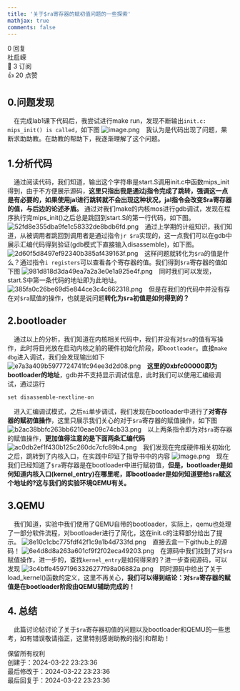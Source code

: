 ```yaml
---
title: '关于$ra寄存器的赋初值问题的一些探索'
mathjax: true
comments: false
---
```

<div class="post-info">0 回复</div>

<div id="reply-0" class="reply">
<div class="reply-header">
<span>杜启嵘</span>
<div class="reply-badges"><div class="badge badge-subscribes">&#x1F516;&#xFE0E; 3 订阅</div><div class="badge badge-likes">&#x1F44D;&#xFE0E; 20 点赞</div></div>
</div>
<div class="reply-text">

## 0.问题发现

​&emsp;在完成lab1课下代码后，我尝试进行make run，发现不断输出```init.c: mips_init() is called```，如下图
![image.png](/images/os-discussions/107/image--1.png)
​&emsp;我认为是代码出现了问题，果断求助助教。在助教的帮助下，我逐渐理解了这个问题。
## 1.分析代码
​&emsp;通过阅读代码，我们知道，输出这个字符串是start.S调用init.c中函数mips_init得到，由于不方便展示源码，**这里只指出我是通过j指令完成了跳转，强调这一点是有必要的，如果使用jal进行跳转就不会出现这种状况，jal指令会改变$ra寄存器的值，与后边的论述矛盾。** 通过对我们make的内核mos进行gdb调试，发现在程序执行完mips_init()之后总是跳回到start.S的第一行代码，如下图。
![52fd8e355dba9fe1c58332de8bdb6fd.png](/images/os-discussions/107/52fd8e355dba9fe1c58332de8bdb6fd.png)
​&emsp;通过上学期的计组知识，我们知道，从被调用者跳回到调用者是通过指令```jr $ra```实现的，这一点我们可以在gdb中展示汇编代码得到验证(gdb模式下直接输入disassemble)，如下图。
![2d60f5d8497ef92340b385af439163f.png](/images/os-discussions/107/2d60f5d8497ef92340b385af439163f.png)
	​&emsp;这样问题就转化为```$ra```的值是什么？通过指令```i registers```可以查看各个寄存器的值。我们得到```$ra```寄存器的值如下图
![981d818d3da49ea7a2a3e0e1a925e4f.png](/images/os-discussions/107/981d818d3da49ea7a2a3e0e1a925e4f.png)
	​&emsp;同时我们可以发现，start.S中第一条代码的地址即为此地址。
![385fa0c26be69d5e844ce3c4c662318.png](/images/os-discussions/107/385fa0c26be69d5e844ce3c4c662318.png)
	​&emsp;但是在我们的代码中并没有存在对```$ra```赋值的操作，也就是说问题**转化为```$ra```初值是如何得到的？**
## 2.bootloader
​&emsp;通过以上的分析，我们知道在内核相关代码中，我们并没有对```$ra```的值有写操作，此时将目光放在启动内核之前的硬件初始化阶段，即```bootloader```。直接```make dbg```进入调试，我们会发现输出如下
![e7a3a409b5977724741fc94ee3d2d08.png](/images/os-discussions/107/e7a3a409b5977724741fc94ee3d2d08.png)
	​&emsp;**这里的0xbfc00000即为bootloader的地址**，gdb并不支持显示调试信息，此时我们可以使用汇编级调试，通过运行
```
set disassemble-nextline-on
```
​&emsp;进入汇编调试模式，之后```ni```单步调试，我们发现在bootloader中进行了**对寄存器的赋初值操作**，这里只展示我们关心的对于```$ra```寄存器的赋值操作，如下图
![b2ac38bbfc263bb6210eae09c74cb33.png](/images/os-discussions/107/b2ac38bbfc263bb6210eae09c74cb33.png)
	​&emsp;以上两条指令即为对```$ra```寄存器的赋值操作，**更加值得注意的是下面两条汇编代码** 
![ac0db2ef1f430b125c260dc7cfc89b4.png](/images/os-discussions/107/ac0db2ef1f430b125c260dc7cfc89b4.png)
	​&emsp;我们发现在完成硬件相关初始化之后，跳转到了内核入口，在实践中印证了指导书中的内容
![image.png](/images/os-discussions/107/image--2.png)
	​&emsp;现在我们已经知道了```$ra```寄存器是在bootloader中进行赋初值，**但是，bootloader是如何知道内核入口(kernel_entry)在哪里呢，即bootloader是如何知道要给```$ra```赋这个地址的?这与我们的实验环境QEMU有关。**
## 3.QEMU
​&emsp;我们知道，实验中我们使用了QEMU自带的bootloader，实际上，qemu也处理了一部分软件流程，对bootloader进行了简化，这在init.c的注释部分给出了提示。
![8e10c1cbc775fdf42f1c9a1b4d733fd.png](/images/os-discussions/107/8e10c1cbc775fdf42f1c9a1b4d733fd.png)
	​&emsp;直接去盒一下github上的源码！
![6e4d8d8a263a601cf9f2f02eca49203.png](/images/os-discussions/107/6e4d8d8a263a601cf9f2f02eca49203.png)
	​&emsp;在源码中我们找到了对```$ra```赋值操作，进一步的，查找```kernel_entry```是如何得来的？进一步查阅源码，可以发现
![3c4bffe45971963326277f98a06882a.png](/images/os-discussions/107/3c4bffe45971963326277f98a06882a.png)
	​&emsp;同时源码中给出了关于load_kernel()函数的定义，这里不再关心，**我们可以得到结论：对```$ra```寄存器的赋值是在bootloader阶段由QEMU辅助完成的！**
## 4. 总结
​&emsp;此篇讨论帖讨论了关于```$ra```寄存器初值的问题以及bootloader和QEMU的一些思考，如有错误敬请指正，这里特别感谢助教的指引和帮助！

</div>
<div class="reply-footer">
<span>保留所有权利</span>
<div class="reply-datetime">
创建于：<time datetime="2024-03-22T23:23:36.065668+08:00" title="2024-03-22T23:23:36.065668+08:00">2024-03-22 23:23:36</time>
<br>最后修改于：<time datetime="2024-03-22T23:23:36.065668+08:00" title="2024-03-22T23:23:36.065668+08:00">2024-03-22 23:23:36</time>
<br>最后回复于：<time datetime="2024-03-22T23:23:36.065668+08:00" title="2024-03-22T23:23:36.065668+08:00">2024-03-22 23:23:36</time>
</div>
</div>
<div style="clear: both;"></div>
</div>

